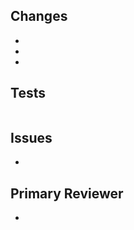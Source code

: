 ## Changes

<!--

Please provide a brief but specific list of changes made, describe the changes
in functionality rather than the changes in code.

-->

-
-
-

## Tests

<!--

Details on how to run tests relevant to the changes within this pull request.

-->

```

```

## Issues

<!--

Please link any issues that this pull request is related to and use the GitHub
supported format for automatically closing issues (ie, closes #123, fixes #123)

-->

-

## Primary Reviewer

<!--
Please indicate one of the code owners that are required to review prior to merging changes (e.g. @noot)
-->

-
